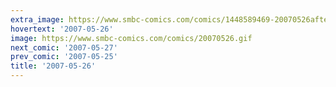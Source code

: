 ```yaml
---
extra_image: https://www.smbc-comics.com/comics/1448589469-20070526after.png
hovertext: '2007-05-26'
image: https://www.smbc-comics.com/comics/20070526.gif
next_comic: '2007-05-27'
prev_comic: '2007-05-25'
title: '2007-05-26'
---
```


